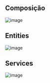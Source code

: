 ## Composição
![image](https://github.com/JoseLeonardoCordeiroBahia/enumeracoes-e-composicao-java/assets/63564226/d7308257-9b08-4091-98ae-33c7e4eaa5c3)

## Entities
![image](https://github.com/JoseLeonardoCordeiroBahia/enumeracoes-e-composicao-java/assets/63564226/cfdbb4ea-13f2-4b04-ac2f-299abcc2fe11)

## Services
![image](https://github.com/JoseLeonardoCordeiroBahia/enumeracoes-e-composicao-java/assets/63564226/a281a14f-1f0f-466d-97b6-28f09962d009)

